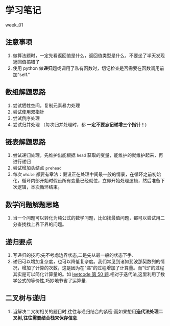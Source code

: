 # 学习笔记

week_01

## 注意事项

1. 做算法题时，一定先看返回值是什么，返回值类型是什么，不要坐了半天发现返回值搞错了
2. 使用 python 做**递归**题或调用了私有函数时，切记检查是否需要在函数调用前加"self."

## 数组解题思路

1. 尝试牺牲空间，复制元素暴力处理
1. 尝试使用双指针
2. 尝试倒序处理
3. 尝试归并处理 （每次归并处理时，都 **一定不要忘记递增三个指针！**)

## 链表解题思路

1. 尝试递归处理，先维护出能根据 `head` 获取的变量，能维护的就维护起来，再进行递归
2. 尝试增加头结点 `prehead`
3. 每次 `while` 都要有章法：假设正在处理中间最一般的情景，在循环之前初始化，循环内部开始时假设所有变量已经就位，立即开始处理逻辑，然后准备下次逻辑，本次循环结束。

## 数学问题解题思路

1. 当一个问题可以转化为纯公式的数学问题，比如找最值问题，都可以尝试用二分查找找上界下界的问题。

## 递归要点
1. 写递归的技巧:先不考虑边界状态,二是先从最一般的状态下手.
2. 递归可以增加复杂度，也可以降低复杂度。我们常见到诸如斐波那契数列的情况，增加了计算的次数，这是因为在"递"的过程增加了计算量。而"归"的过程其实是可以简化计算量的。如 [leetcode 第 50 题](https://leetcode-cn.com/problems/powx-n/solution/powx-n-by-leetcode/).相对于迭代法,这里利用了数学公式的等价性,巧妙地节省了运算量.

## 二叉树与递归

1. 当解决二叉树相关的题目时,往往与递归结合的紧密;而如果想用**迭代法处理二叉树,往往需要结合栈来保存信息**.